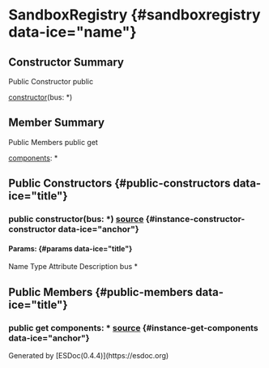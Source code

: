 <div class="self-detail detail">

SandboxRegistry {#sandboxregistry data-ice="name"}
===============

</div>

<div data-ice="constructorSummary">

Constructor Summary
-------------------

Public Constructor <span class="access" data-ice="access">public</span>
<span class="override" data-ice="override"></span>
<div>

<span
data-ice="name"><span>[constructor](../../../class/src/sandbox/SandboxRegistry.js~SandboxRegistry.html#instance-constructor-constructor)</span></span><span
data-ice="signature">(bus: <span>\*</span>)</span>

</div>

<div>

</div>

</div>

<div data-ice="memberSummary">

Member Summary
--------------

Public Members <span class="access" data-ice="access">public</span>
<span class="kind" data-ice="kind">get</span> <span class="override"
data-ice="override"></span>
<div>

<span
data-ice="name"><span>[components](../../../class/src/sandbox/SandboxRegistry.js~SandboxRegistry.html#instance-get-components)</span></span><span
data-ice="signature">: <span>\*</span></span>

</div>

<div>

</div>

</div>

<div data-ice="constructorDetails">

Public Constructors {#public-constructors data-ice="title"}
-------------------

<div class="detail" data-ice="detail">

### <span class="access" data-ice="access">public</span> <span data-ice="name">constructor</span><span data-ice="signature">(bus: <span>\*</span>)</span> <span class="right-info"> <span data-ice="source"><span>[source](../../../file/src/sandbox/SandboxRegistry.js.html#lineNumber13)</span></span> </span> {#instance-constructor-constructor data-ice="anchor"}

<div data-ice="properties">

<div data-ice="properties">

#### Params: {#params data-ice="title"}

Name Type Attribute Description bus <span>\*</span>

</div>

</div>

</div>

</div>

<div data-ice="memberDetails">

Public Members {#public-members data-ice="title"}
--------------

<div class="detail" data-ice="detail">

### <span class="access" data-ice="access">public</span> <span class="kind" data-ice="kind">get</span> <span data-ice="name">components</span><span data-ice="signature">: <span>\*</span></span> <span class="right-info"> <span data-ice="source"><span>[source](../../../file/src/sandbox/SandboxRegistry.js.html#lineNumber36)</span></span> </span> {#instance-get-components data-ice="anchor"}

<div data-ice="properties">

</div>

</div>

</div>

</div>
Generated by [ESDoc<span
data-ice="esdocVersion">(0.4.4)</span>](https://esdoc.org)
